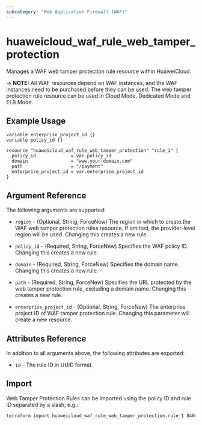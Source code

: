 ```yaml
---
subcategory: "Web Application Firewall (WAF)"
---
```


# huaweicloud_waf_rule_web_tamper_protection

Manages a WAF web tamper protection rule resource within HuaweiCloud.

-> **NOTE:** All WAF resources depend on WAF instances, and the WAF instances need to be purchased before they can be
used. The web tamper protection rule resource can be used in Cloud Mode, Dedicated Mode and ELB Mode.

## Example Usage

```hcl
variable enterprise_project_id {}
variable policy_id {}

resource "huaweicloud_waf_rule_web_tamper_protection" "rule_1" {
  policy_id             = var.policy_id
  domain                = "www.your-domain.com"
  path                  = "/payment"
  enterprise_project_id = var.enterprise_project_id
}
```

## Argument Reference

The following arguments are supported:

* `region` - (Optional, String, ForceNew) The region in which to create the WAF web tamper protection rules resource. If
  omitted, the provider-level region will be used. Changing this creates a new rule.

* `policy_id` - (Required, String, ForceNew) Specifies the WAF policy ID. Changing this creates a new rule.

* `domain` - (Required, String, ForceNew) Specifies the domain name. Changing this creates a new rule.

* `path` - (Required, String, ForceNew) Specifies the URL protected by the web tamper protection rule, excluding a
  domain name. Changing this creates a new rule.

* `enterprise_project_id` - (Optional, String, ForceNew) The enterprise project ID of WAF tamper protection rule.
  Changing this parameter will create a new resource.

## Attributes Reference

In addition to all arguments above, the following attributes are exported:

* `id` - The rule ID in UUID format.

## Import

Web Tamper Protection Rules can be imported using the policy ID and rule ID separated by a slash, e.g.:

```sh
terraform import huaweicloud_waf_rule_web_tamper_protection.rule_1 840c6dfdd5604c1781eea033eae2004f/c6dbc13bb7e74788ae53ecc9254b3ea8
```
